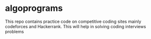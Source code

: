 # algoprograms
This repo contains practice code on competitive coding sites mainly codeforces and Hackerrank.
This will help in solving coding interviews problems
